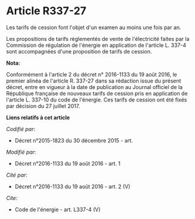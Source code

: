 # Article R337-27

Les tarifs de cession font l'objet d'un examen au moins une fois par an. 

Les propositions de tarifs réglementés de vente de l'électricité faites par la Commission de régulation de l'énergie en
application de l'article L. 337-4 sont accompagnées d'une proposition de tarifs de cession.

**Nota:**

Conformément à l'article 2 du décret n° 2016-1133 du 19 août 2016, le premier alinéa de l'article R. 337-27 dans sa rédaction
issue du présent décret, entre en vigueur à la date de publication au Journal officiel de la République française de nouveaux
tarifs de cession pris en application de l'article L. 337-10 du code de l'énergie. Ces tarifs de cession ont été fixés par
décision du 27 juillet 2017.

**Liens relatifs à cet article**

_Codifié par_:

  - Décret n°2015-1823 du 30 décembre 2015 - art.

_Modifié par_:

  - Décret n°2016-1133 du 19 août 2016 - art. 1

_Cité par_:

  - Décret n°2016-1133 du 19 août 2016 - art. 2 (V)

_Cite_:

  - Code de l'énergie - art. L337-4 (V)
